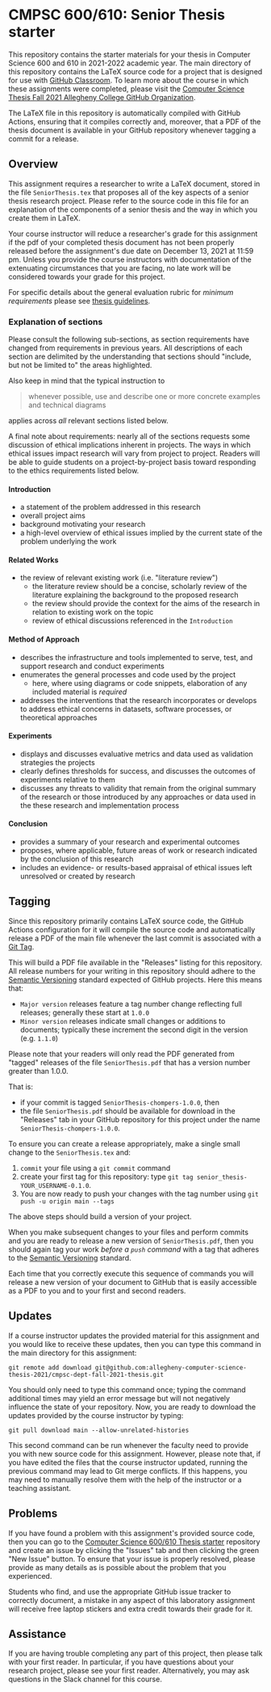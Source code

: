 # CMPSC 600/610: Senior Thesis starter

This repository contains the starter materials for your thesis
in Computer Science 600 and 610 in 2021-2022 academic year. The main directory of this repository
contains the LaTeX source code for a project that is designed for use with [GitHub
Classroom](https://classroom.github.com/). To learn more about the course in
which these assignments were completed, please visit the [Computer Science Thesis Fall 2021 Allegheny College GitHub
Organization](https://github.com/allegheny-computer-science-thesis-2021).

The LaTeX file in this repository is automatically compiled with GitHub Actions, ensuring that it compiles correctly and, moreover, that a PDF of the thesis document is available in your GitHub repository whenever tagging a commit for a release.

## Overview

This assignment requires a researcher to write a LaTeX document, stored in the
file `SeniorThesis.tex` that proposes all of the key aspects of a
senior thesis research project. Please refer to the source code in this file for
an explanation of the components of a senior thesis and the way in
which you create them in LaTeX.

Your course instructor will reduce a researcher's grade for this assignment if
the pdf of your completed thesis document has not been properly released before the
assignment's due date on December 13, 2021 at 11:59 pm. Unless
you provide the course instructors with documentation of the extenuating
circumstances that you are facing, no late work will be considered towards your
grade for this project.

For specific details about the general evaluation rubric for _minimum requirements_ please see [thesis guidelines](https://github.com/Allegheny-Computer-Science-Thesis-2021/course-materials/blob/main/CODE_OF_CONDUCT.md#thesis-document-minimum-requirements).

### Explanation of sections

Please consult the following sub-sections, as section requirements have changed from requirements in previous years. All descriptions of each section are delimited by the understanding that sections should "include, but not be limited to" the areas highlighted.

Also keep in mind that the typical instruction to

> whenever possible, use and describe one or more concrete examples and technical diagrams

applies across _all_ relevant sections listed below.

A final note about requirements: nearly all of the sections requests some discussion of ethical implications inherent in projects. The ways in which ethical issues impact research will vary from project to project. Readers will be able to guide students on a project-by-project basis toward responding to the ethics requirements listed below.

#### Introduction

* a statement of the problem addressed in this research
* overall project aims
* background motivating your research
* a high-level overview of ethical issues implied by the current state of the problem underlying the work

#### Related Works

* the review of relevant existing work (i.e. "literature review")
  * the literature review should be a concise, scholarly review of the literature explaining the background to the proposed research 
  * the review should provide the context for the aims of the research in relation to existing work on the topic
  * review of ethical discussions referenced in the `Introduction`
  
#### Method of Approach

* describes the infrastructure and tools implemented to serve, test, and support research and conduct experiments
* enumerates the general processes and code used by the project
  * here, where using diagrams or code snippets, elaboration of any included material is _required_
* addresses the interventions that the research incorporates or develops to address ethical concerns in datasets, software processes, or theoretical approaches

#### Experiments

* displays and discusses evaluative metrics and data used as validation strategies the projects
* clearly defines thresholds for success, and discusses the outcomes of experiments relative to them
* discusses any threats to validity that remain from the original summary of the research or those introduced by any approaches or data used in the these research and implementation process

#### Conclusion

* provides a summary of your research and experimental outcomes
* proposes, where applicable, future areas of work or research indicated by the conclusion of this research
* includes an evidence- or results-based appraisal of ethical issues left unresolved or created by research

## Tagging

Since this repository primarily contains LaTeX source code, the GitHub Actions 
configuration for it will compile the source code and automatically release a
PDF of the main file whenever the last commit is associated with a [Git
Tag](https://git-scm.com/book/en/v2/Git-Basics-Tagging). 

This will build a PDF file available in the "Releases" listing
for this repository. All release numbers for your writing in this repository
should adhere to the [Semantic Versioning](http://semver.org/) standard expected
of GitHub projects. Here this means that:

* `Major version` releases feature a tag number change reflecting full releases; generally these start at `1.0.0`
* `Minor version` releases indicate small changes or additions to documents; typically these increment the second digit in the version (e.g. `1.1.0`)

Please note that your readers will only read the PDF generated from "tagged" releases 
of the file `SeniorThesis.pdf` that has a version number greater than
1.0.0. 

That is:

* if your commit is tagged `SeniorThesis-chompers-1.0.0`, then 
* the file `SeniorThesis.pdf` should be available for download in the "Releases" tab in your GitHub repository for this project under the name
`SeniorThesis-chompers-1.0.0`.

To ensure you can create a release appropriately, make a single small change to the
`SeniorThesis.tex` and:

1. `commit` your file using a `git commit` command
2. create your first tag for this repository: type `git tag senior_thesis-YOUR_USERNAME-0.1.0`. 
3. You are now ready to push your changes with the tag number using  `git push -u origin main --tags`

The above steps should build a version of your project.

When you make subsequent changes to your files and perform commits and you are
ready to release a new version of `SeniorThesis.pdf`, then you should
again tag your work _before a `push` command_ with a tag that
adheres to the [Semantic Versioning](http://semver.org/) standard. 

Each time that you correctly execute this sequence of commands you will release a new
version of your document to GitHub that is easily accessible as a PDF to you and
to your first and second readers.

## Updates

If a course instructor updates the provided material for this assignment and
you would like to receive these updates, then you can type this command in the
main directory for this assignment:

```
git remote add download git@github.com:allegheny-computer-science-thesis-2021/cmpsc-dept-fall-2021-thesis.git
```

You should only need to type this command once; typing the command additional
times may yield an error message but will not negatively influence the state of
your repository. Now, you are ready to download the updates provided by the
course instructor by typing:

```
git pull download main --allow-unrelated-histories
```

This second command can be run whenever the faculty need to provide you
with new source code for this assignment. However, please note that, if you have
edited the files that the course instructor updated, running the previous
command may lead to Git merge conflicts. If this happens, you may need to
manually resolve them with the help of the instructor or a teaching assistant.

## Problems

If you have found a problem with this assignment's provided source code, then
you can go to the [Computer Science 600/610 Thesis starter](https://github.com/allegheny-computer-science-thesis-2021/cmpsc-dept-fall-2021-thesis)
repository and create an issue by clicking the "Issues" tab and then clicking
the green "New Issue" button. To ensure that your issue is properly resolved,
please provide as many details as is possible about the problem that you
experienced.

Students who find, and use the appropriate GitHub issue tracker to correctly
document, a mistake in any aspect of this laboratory assignment will receive
free laptop stickers and extra credit towards their grade for it.

## Assistance

If you are having trouble completing any part of this project, then please talk
with your first reader. In particular, if you have questions about your research project, please
see your first reader. Alternatively, you may ask questions in the Slack channel for this course.
